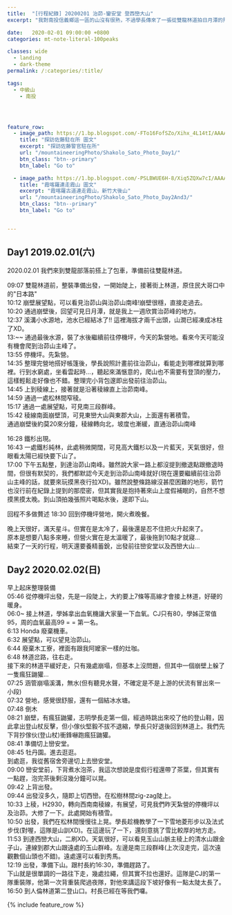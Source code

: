 ```yaml
---
title:  "[行程紀錄] 20200201 治茆-鑾安堂 登西巒大山"
excerpt: "我對南投信義鄉這一區的山沒有很熟，不過學長傳來了一張從雙龍林道拍日月潭的照片，啊哈，我剛好在日月潭。打開手機一看，原來遠方那兩座高山就是治茆山。跟眾多百岳名峰比起來，治茆山可能沒甚麼太大的名氣。但其實她地處於濁水溪的南岸，如從溪谷拔地而起，短短的距離直接從海拔約只有500公尺的濁水溪谷地一路上升到2909公尺，這裡也是玉山山脈的起點。"

date:   2020-02-01 09:00:00 +0800
categories: mt-note-literal-100peaks

classes: wide
  - landing
  - dark-theme
permalink: /:categories/:title/

tags:
  - 中級山
    - 南投




feature_row:
  - image_path: https://1.bp.blogspot.com/-FTo16FofSZo/Xihx_4L14tI/AAAAAAAA740/iMO8p0cUNKEDdojfLHtwHlFdejrhv4SmACKgBGAsYHg/s1600/DSC_2130.JPG
    title: "探訪佐藤駐在所 圖文"
    excerpt: "探訪佐藤警官駐在所"
    url: "/mountaineeringPhoto/Shakolo_Sato_Photo_Day1/"
    btn_class: "btn--primary"
    btn_label: "Go to"

  - image_path: https://1.bp.blogspot.com/-PSLBWUE6H-8/Xiq5ZQXw7cI/AAAAAAAA8Cg/xK7QUGIE34IcoiT1xW7_PNlAI0RmjNxXgCKgBGAsYHg/s1600/DSC_2238.JPG
    title: "霞喀羅連走霞山 圖文"
    excerpt: "霞喀羅古道連走霞山，新竹大後山"
    url: "/mountaineeringPhoto/Shakolo_Sato_Photo_Day2And3/"
    btn_class: "btn--primary"
    btn_label: "Go to"


---
```


## Day1 2019.02.01(六)

2020.02.01 我們來到雙龍部落前搭上了包車，準備前往雙龍林道。

09:07 雙龍林道前，整裝準備出發，一開始陡上，接著街上林道，原住民大哥口中的"日本路"  
10:12 崩壁展望點，可以看見治茆山與治茆山南峰!崩壁很穩，直接走過去。  
10:20 通過崩壁後，回望可見日月潭，就是我上一週欣賞治茆峰的地方。  
12:37 溪溝小水源地，池水已經結冰了!! 這裡海拔才兩千出頭，山澗已經凍成冰柱了XD。  
13:~~ 通過最後水源，裝了水後繼續前往停機坪，今天的紮營地。看來今天可能沒有機會爬到治茆山主峰了。  
13:55 停機坪。先紮營。  
14:35 整理完營地搭好帳篷後，學長說照計畫前往治茆山，看能走到哪裡就算到哪裡。行到水窮處，坐看雲起時...，聽起來滿愜意的，爬山也不需要有登頂的壓力，這樣輕鬆走好像也不錯。整理完小背包邃即出發前往治茆山。  
14:45 上到稜線上，接著就是沿著稜線直上治茆南峰。  
14:59 通過一處松林間窄稜。  
15:17 通過一處展望點，可見南三段群峰。  
15:42 稜線南面崩壁頂，可見東巒大山與東郡大山，上面還有著積雪。  
通過崩壁後約莫20來分鐘，稜線轉向北，坡度也漸緩，直通治茆山南峰
  
16:28 鐵杉出現。  
16:43 一處鐵杉純林，此處稍微開闊，可見高大鐵杉以及一片藍天，天氣很好，但眼看太陽已經快要下山了。  
17:00 下午五點整，到達治茆山南峰。雖然說大家一路上都沒提到撤退點跟撤退時間，但很有默契的，我們都默認今天走到治茆山南峰就好(現在還要繼續前往治茆山主峰的話，就要來玩摸黑夜行拉XD)。雖然說整條路線沒甚麼困難的地形，箭竹也沒行前在紀錄上提到的那麼密，但其實我是抱持著來山上度假補眠的，自然不想摸黑摸太晚。到山頂拍幾張照片喝點水後，邃即下山。  
  
回程不多做贅述
18:30 回到停機坪營地，開火煮晚餐。  

晚上天很好，滿天星斗。但實在是太冷了，最後還是忍不住把火升起來了。  
原本是想要八點多來睡，但營火實在是太溫暖了，最後拖到10點才就寢...  
結束了一天的行程，明天還要養精蓄銳，出發前往巒安堂以及西巒大山...  

## Day2 2020.02.02(日)  
早上起床整理裝備  
05:46 從停機坪出發，先是一段陡上，大約要上7條等高線才會接上林道，好硬的暖身。  
06:0~ 接上林道，學姊拿出血氧機讓大家量一下血氧。CJ只有80，學姊正常值95，周的血氧最高99 = = 第一名。  
6:13 Honda 廢棄機車。  
6:32 展望點，可以望見治茆山。  
6:44 廢棄木工寮，裡面有跟我阿嬤家一樣的灶咖。  
6:48 林道岔路，往右走。  
接下來的林道平緩好走，只有幾處崩塌，但基本上沒問題，但其中一個崩壁上躲了一隻瘋狂鼬獾...  
07:25 涵管崩塌溪溝，無水(但有聽見水聲，不確定是不是上游的伏流有冒出來一小段)  
07:32 營地，感覺很舒服，還有一個結冰水塘。  
07:48 倒木  
08:21 崩壁，有瘋狂鼬獾，志明學長走第一個，經過時跳出來咬了他的登山鞋，因此拿出登山杖反擊，但小傢伙堅毅不拔不退縮，學長只好退後回到林道上。我們先下背抄傢伙(登山杖)衝鋒嚇跑瘋狂鼬獾。  
08:41 準備切上巒安堂。  
08:45 牡丹園。進去逛逛。  
到處逛，我從舊宿舍旁邊切上去巒安堂。  
09:00 巒安堂前，下背煮水泡茶，我這次想說是度假行程還帶了茶葉，但其實有一點趕，泡完茶後剩沒幾分鐘可以晃。  
09:42 上背出發。  
09:44 出發沒多久，隨即上切西巒。在松樹林間zig-zag陡上。  
10:33 上稜，H2930，轉向西南南稜線，有展望，可見我們昨天紮營的停機坪以及治茆。大修了一下。此處開始有積雪。  
10:50 出發，我們在松林間慢慢往上晃。學長趁機教學了一下雪地菱形步以及法式步伐(對喔，這隊是山訓XD)。在這邊玩了一下，還刻意挑了雪比較厚的地方走。  
11:53 到達西巒大山，二刷XD。天氣很好，可以看見玉山山脈主稜上的清水山跟金子山，連線到郡大山跟遠處的玉山群峰。左邊是南三段群峰(上次沒走完，這次遠觀數個山頭也不錯)。遠處還可以看到秀馬。  
12:19 出發，準備下山。跟村長約16:30，準備趕路了。  
下山就是很單調的一路往下走，幾處拉繩，但其實不拉也還好。這隊是CJ的第一隊重裝隊，他第一次背重裝爬過夜隊，對他來講這段下坡好像有一點太陡太長了。  
16:50 到人倫林道第二登山口。村長已經在等我們囉。  

{% include feature_row %}


